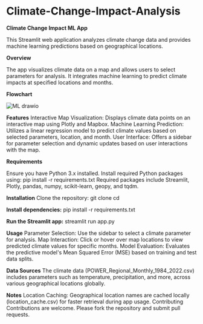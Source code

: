 # Climate-Change-Impact-Analysis
**Climate Change Impact ML App**

This Streamlit web application analyzes climate change data and provides machine learning predictions based on geographical locations.

**Overview**

The app visualizes climate data on a map and allows users to select parameters for analysis. It integrates machine learning to predict climate impacts at specified locations and months.

**Flowchart**


![ML drawio](https://github.com/user-attachments/assets/69d928ae-b5c0-4977-bce3-01625d93b946)





**Features**
Interactive Map Visualization: Displays climate data points on an interactive map using Plotly and Mapbox.
Machine Learning Prediction: Utilizes a linear regression model to predict climate values based on selected parameters, location, and month.
User Interface: Offers a sidebar for parameter selection and dynamic updates based on user interactions with the map.

**Requirements**

Ensure you have Python 3.x installed. Install required Python packages using:
pip install -r requirements.txt
Required packages include Streamlit, Plotly, pandas, numpy, scikit-learn, geopy, and tqdm.

**Installation**
Clone the repository:
git clone <repository-url>
cd <repository-directory>

**Install dependencies:**
pip install -r requirements.txt

**Run the Streamlit app:**
streamlit run app.py

**Usage**
Parameter Selection: Use the sidebar to select a climate parameter for analysis.
Map Interaction: Click or hover over map locations to view predicted climate values for specific months.
Model Evaluation: Evaluates the predictive model's Mean Squared Error (MSE) based on training and test data splits.

**Data Sources**
The climate data (POWER_Regional_Monthly_1984_2022.csv) includes parameters such as temperature, precipitation, and more, across various geographical locations globally.

**Notes**
Location Caching: Geographical location names are cached locally (location_cache.csv) for faster retrieval during app usage.
Contributing
Contributions are welcome. Please fork the repository and submit pull requests.

